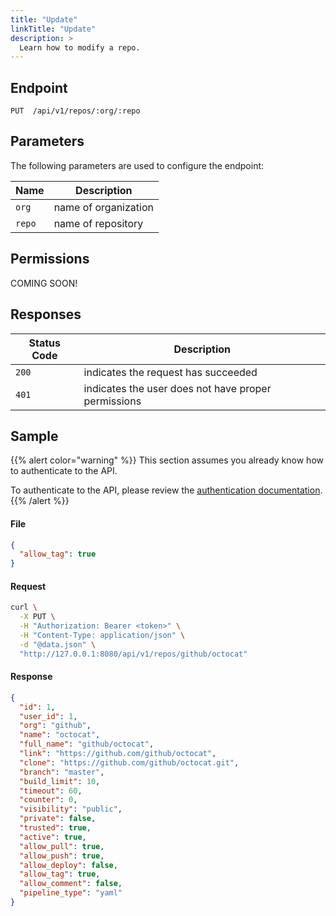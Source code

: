 ```yaml
---
title: "Update"
linkTitle: "Update"
description: >
  Learn how to modify a repo.
---
```


## Endpoint

```
PUT  /api/v1/repos/:org/:repo
```

## Parameters

The following parameters are used to configure the endpoint:

| Name   | Description          |
| ------ | -------------------- |
| `org`  | name of organization |
| `repo` | name of repository   |

## Permissions

COMING SOON!

## Responses

| Status Code | Description                                         |
| ----------- | --------------------------------------------------- |
| `200`       | indicates the request has succeeded                 |
| `401`       | indicates the user does not have proper permissions |

## Sample

{{% alert color="warning" %}}
This section assumes you already know how to authenticate to the API.

To authenticate to the API, please review the [authentication documentation](/docs/reference/api/authentication/).
{{% /alert %}}

#### File

```json
{
  "allow_tag": true
}
```

#### Request

```sh
curl \
  -X PUT \
  -H "Authorization: Bearer <token>" \
  -H "Content-Type: application/json" \
  -d "@data.json" \
  "http://127.0.0.1:8080/api/v1/repos/github/octocat"
```

#### Response

```json
{
  "id": 1,
  "user_id": 1,
  "org": "github",
  "name": "octocat",
  "full_name": "github/octocat",
  "link": "https://github.com/github/octocat",
  "clone": "https://github.com/github/octocat.git",
  "branch": "master",
  "build_limit": 10,
  "timeout": 60,
  "counter": 0,
  "visibility": "public",
  "private": false,
  "trusted": true,
  "active": true,
  "allow_pull": true,
  "allow_push": true,
  "allow_deploy": false,
  "allow_tag": true,
  "allow_comment": false,
  "pipeline_type": "yaml"
}
```
